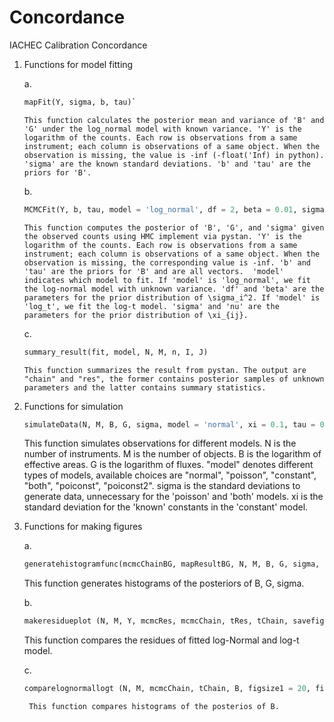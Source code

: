 # Concordance
IACHEC Calibration Concordance

1. Functions for model fitting
    
    a. 
    ```python
    mapFit(Y, sigma, b, tau)`
    ```
       This function calculates the posterior mean and variance of 'B' and 'G' under the log_normal model with known variance. 'Y' is the logarithm of the counts. Each row is observations from a same instrument; each column is observations of a same object. When the observation is missing, the value is -inf (-float('Inf) in python). 'sigma' are the known standard deviations. 'b' and 'tau' are the priors for 'B'. 
     
    b. 
    ```python
    MCMCFit(Y, b, tau, model = 'log_normal', df = 2, beta = 0.01, sigma = 1, nu = 1, iter = 10000, chains = 1)
    ```
       This function computes the posterior of 'B', 'G', and 'sigma' given the observed counts using HMC implement via pystan. 'Y' is the logarithm of the counts. Each row is observations from a same instrument; each column is observations of a same object. When the observation is missing, the corresponding value is -inf. 'b' and 'tau' are the priors for 'B' and are all vectors.  'model' indicates which model to fit. If 'model' is 'log_normal', we fit the log-normal model with unknown variance. 'df' and 'beta' are the parameters for the prior distribution of \sigma_i^2. If 'model' is 'log_t', we fit the log-t model. 'sigma' and 'nu' are the parameters for the prior distribution of \xi_{ij}.
       
    c. 
    ```python 
    summary_result(fit, model, N, M, n, I, J)
    ```
    
       This function summarizes the result from pystan. The output are "chain" and "res", the former contains posterior samples of unknown parameters and the latter contains summary statistics. 
       
2. Functions for simulation

   ```python
   simulateData(N, M, B, G, sigma, model = 'normal', xi = 0.1, tau = 0.05)
   ```
  
   This function simulates observations for different models. N is the number of instruments. M is the number of objects. B is the logarithm of effective areas. G is the logarithm of fluxes. "model" denotes different types of models, available choices are "normal", "poisson", "constant", "both", "poiconst", "poiconst2". sigma is the standard deviations to generate data, unnecessary for the 'poisson' and 'both' models. xi is the standard deviation for the 'known' constants in the 'constant' model.
   
3. Functions for making figures

   a. 
   ```python
   generatehistogramfunc(mcmcChainBG, mapResultBG, N, M, B, G, sigma, figsize1 = 20, figsize2 = 6, ncolfig = 5, sigmatheory = float('nan'), savefigname = 'fig.pdf', divisorxaxt0 = 100, divisorxaxt = 100, plotwhich = [1,0,1], xtickinputB = [0.85, 1, 1.15], xtickinputS = [0.1, 0.3, 0.5], xtickinputG = [1, 2, 3], fontsizelabel = 18, fontsizetick = 14, ticklength = 6, legend = True)
   ```
   
      This function generates histograms of the posteriors of B, G, sigma.
   
   b. 
   ```python
   makeresidueplot (N, M, Y, mcmcRes, mcmcChain, tRes, tChain, savefigname = 'logtlogncompareSIM.pdf')
   ```
   
      This function compares the residues of fitted log-Normal and log-t model.
      
    c. 
    ```python
    comparelognormallogt (N, M, mcmcChain, tChain, B, figsize1 = 20, figsize2 = 6, ncolfig = 5, savefigname = 'logtlogncompareN10M40B5.pdf', legend = True, fontsizelabel = 18, fontsizetick = 14, ticklength = 6, xtickinputB = [4.95, 5, 5.05])
    ```
        This function compares histograms of the posterios of B.
 
